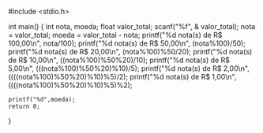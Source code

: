 #include <stdio.h>

int main() {
	int nota, moeda;
	float valor_total;
	scanf("%f", & valor_total);
	nota = valor_total;
	moeda = valor_total - nota; 
	printf("%d nota(s) de R$ 100,00\n", nota/100);
	printf("%d nota(s) de R$ 50,00\n", (nota%100)/50);
	printf("%d nota(s) de R$ 20,00\n", (nota%100)%50/20);
	printf("%d nota(s) de R$ 10,00\n", ((nota%100)%50%20)/10);
	printf("%d nota(s) de R$ 5,00\n", (((nota%100)%50%20)%10)/5);
	printf("%d nota(s) de R$ 2,00\n", ((((nota%100)%50%20)%10)%5)/2);
	printf("%d nota(s) de R$ 1,00\n", ((((nota%100)%50%20)%10)%5)%2);
	
	printf("%d",moeda);
	return 0;
}



